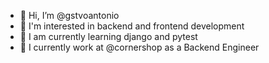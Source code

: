- 👋 Hi, I’m @gstvoantonio
- 👀 I'm interested in backend and frontend development
- 🌱 I am currently learning django and pytest
- 🚀 I currently work at @cornershop as a Backend Engineer
